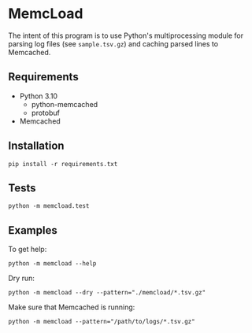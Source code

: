 # MemcLoad
The intent of this program is to use Python's multiprocessing module for parsing 
log files (see `sample.tsv.gz`) and caching parsed lines to Memcached.

## **Requirements**
* Python 3.10
  - python-memcached
  - protobuf
* Memcached

## **Installation**
```
pip install -r requirements.txt
```

## **Tests**
```
python -m memcload.test
```

## **Examples**
To get help:
```
python -m memcload --help
```

Dry run:
```
python -m memcload --dry --pattern="./memcload/*.tsv.gz"
```

Make sure that Memcached is running:
```
python -m memcload --pattern="/path/to/logs/*.tsv.gz"
```
